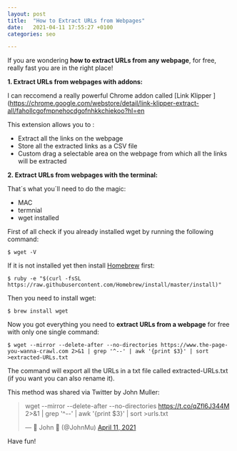 ```yaml
---
layout: post
title:  "How to Extract URLs from Webpages"
date:   2021-04-11 17:55:27 +0100
categories: seo

---
```


If you are wondering **how to extract URLs from any webpage**, for free, really fast you are in the right place!

**1. Extract URLs from webpages with addons:**

I can reccomend a really powerful Chrome addon called [Link Klipper ](https://chrome.google.com/webstore/detail/link-klipper-extract-all/fahollcgofmpnehocdgofnhkkchiekoo?hl=en

This extension allows you to :
- Extract all the links on the webpage
- Store all the extracted links as a CSV file
- Custom drag a selectable area on the webpage from which all the links will be extracted


**2. Extract URLs from webpages with the terminal:**


That´s what you´ll need to do the magic:

- MAC
- termnial
- wget installed




First of all check if you already installed wget by running the following command:
```
$ wget -V
```
If it is not installed yet then install 
[Homebrew](https://brew.sh/) first:
```
$ ruby -e "$(curl -fsSL https://raw.githubusercontent.com/Homebrew/install/master/install)"
```

Then you need to install wget:
```
$ brew install wget
```

Now you got everything you need to **extract URLs from a webpage** for free with only one single command:
```
$ wget --mirror --delete-after --no-directories https://www.the-page-you-wanna-crawl.com 2>&1 | grep '^--' | awk '{print $3}' | sort >extracted-URLs.txt
```

The command will export all the URLs in a txt file called extracted-URLs.txt (if you want you can also rename it).




This method was shared via Twitter by John Muller:

<blockquote class="twitter-tweet"><p lang="en" dir="ltr">wget --mirror --delete-after --no-directories <a href="https://t.co/qZfl6J344M">https://t.co/qZfl6J344M</a> 2&gt;&amp;1 | grep &#39;^--&#39; | awk &#39;{print $3}&#39; | sort &gt;urls.txt</p>&mdash; 🍌 John 🍌 (@JohnMu) <a href="https://twitter.com/JohnMu/status/1381158164243099652?ref_src=twsrc%5Etfw">April 11, 2021</a></blockquote> 




Have fun!
